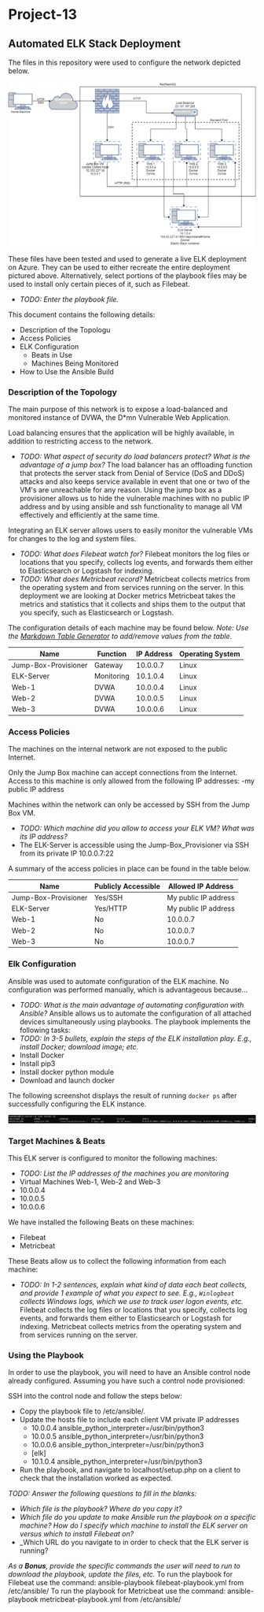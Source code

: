 # Project-13

## Automated ELK Stack Deployment

The files in this repository were used to configure the network depicted below.

![TODO: Update the path with the name of your diagram](Images/diagram_ELK_deployment.png)

These files have been tested and used to generate a live ELK deployment on Azure. They can be used to either recreate the entire deployment pictured above. Alternatively, select portions of the playbook files may be used to install only certain pieces of it, such as Filebeat.

- _TODO: Enter the playbook file._

This document contains the following details:
- Description of the Topologu
- Access Policies
- ELK Configuration
  - Beats in Use
  - Machines Being Monitored
- How to Use the Ansible Build

### Description of the Topology

The main purpose of this network is to expose a load-balanced and monitored instance of DVWA, the D*mn Vulnerable Web Application.

Load balancing ensures that the application will be highly available, in addition to restricting access to the network.
- _TODO: What aspect of security do load balancers protect? What is the advantage of a jump box?_
The load balancer has an offloading function that protects the server stack from Denial of Service (DoS and DDoS) attacks and also keeps service available in event that one or two of the VM's are unreachable for any reason.
Using the jump box as a provisioner allows us to hide the vulnerable machines with no public IP address and by using ansible and ssh functionality to manage all VM effectively and efficiently at the same time.

Integrating an ELK server allows users to easily monitor the vulnerable VMs for changes to the log and system files.
- _TODO: What does Filebeat watch for?_
Filebeat monitors the log files or locations that you specify, collects log events, and forwards them either to Elasticsearch or Logstash for indexing.
- _TODO: What does Metricbeat record?_
Metricbeat collects metrics from the operating system and from services running on the server.  In this deployment we are looking at Docker metrics Metricbeat takes the metrics and statistics that it collects and ships them to the output that you specify, such as Elasticsearch or Logstash.

The configuration details of each machine may be found below.
_Note: Use the [Markdown Table Generator](http://www.tablesgenerator.com/markdown_tables) to add/remove values from the table_.

| Name                 | Function   | IP Address | Operating System |
|----------------------|------------|------------|------------------|
| Jump-Box-Provisioner | Gateway    | 10.0.0.7   | Linux            |
| ELK-Server           | Monitoring | 10.1.0.4   | Linux            |
| Web-1                | DVWA       | 10.0.0.4   | Linux            |
| Web-2                | DVWA       | 10.0.0.5   | Linux            |
| Web-3                | DVWA       | 10.0.0.6   | Linux            |

### Access Policies

The machines on the internal network are not exposed to the public Internet.

Only the Jump Box machine can accept connections from the Internet. Access to this machine is only allowed from the following IP addresses:
-my public IP address

Machines within the network can only be accessed by SSH from the Jump Box VM.
- _TODO: Which machine did you allow to access your ELK VM? What was its IP address?_
- The ELK-Server is accessible using the Jump-Box_Provisioner via SSH from its private IP 10.0.0.7:22

A summary of the access policies in place can be found in the table below.

| Name                 | Publicly Accessible | Allowed IP Address     |
|----------------------|---------------------|------------------------|
| Jump-Box-Provisioner | Yes/SSH             | My public IP address   |
| ELK-Server           | Yes/HTTP            | My public IP address   |
| Web-1                | No                  | 10.0.0.7               |
| Web-2                | No                  | 10.0.0.7               |
| Web-3                | No                  | 10.0.0.7               |

### Elk Configuration

Ansible was used to automate configuration of the ELK machine. No configuration was performed manually, which is advantageous because...
- _TODO: What is the main advantage of automating configuration with Ansible?_
Ansible allows us to automate the configuration of all attached devices simultaneously using playbooks.
The playbook implements the following tasks:
- _TODO: In 3-5 bullets, explain the steps of the ELK installation play. E.g., install Docker; download image; etc._
- Install Docker
- Install pip3
- Install docker python module
- Download and launch docker

The following screenshot displays the result of running `docker ps` after successfully configuring the ELK instance.

![TODO: Update the path with the name of your screenshot of docker ps output](Images/docker_ps_output.PNG)

### Target Machines & Beats
This ELK server is configured to monitor the following machines:
- _TODO: List the IP addresses of the machines you are monitoring_
- Virtual Machines Web-1, Web-2 and Web-3
- 10.0.0.4
- 10.0.0.5
- 10.0.0.6

We have installed the following Beats on these machines:
- Filebeat
- Metricbeat

These Beats allow us to collect the following information from each machine:
- _TODO: In 1-2 sentences, explain what kind of data each beat collects, and provide 1 example of what you expect to see. E.g., `Winlogbeat` collects Windows logs, which we use to track user logon events, etc._
Filebeat collects the log files or locations that you specify, collects log events, and forwards them either to Elasticsearch or Logstash for indexing.
Metricbeat collects metrics from the operating system and from services running on the server.

### Using the Playbook
In order to use the playbook, you will need to have an Ansible control node already configured. Assuming you have such a control node provisioned:

SSH into the control node and follow the steps below:
- Copy the playbook file to /etc/ansible/.
- Update the hosts file to include each client VM private IP addresses
    - 10.0.0.4 ansible_python_interpreter=/usr/bin/python3
    - 10.0.0.5 ansible_python_interpreter=/usr/bin/python3
    - 10.0.0.6 ansible_python_interpreter=/usr/bin/python3
    - [elk]
    - 10.1.0.4 ansible_python_interpreter=/usr/bin/python3
- Run the playbook, and navigate to localhost/setup.php on a client to check that the installation worked as expected.

_TODO: Answer the following questions to fill in the blanks:_
- _Which file is the playbook? Where do you copy it?_
- _Which file do you update to make Ansible run the playbook on a specific machine? How do I specify which machine to install the ELK server on versus which to install Filebeat on?_
- _Which URL do you navigate to in order to check that the ELK server is running?

_As a **Bonus**, provide the specific commands the user will need to run to download the playbook, update the files, etc._
To run the playbook for Filebeat use the command: ansible-playbook filebeat-playbook.yml from /etc/ansible/
To run the playbook for Metricbeat use the command: ansible-playbook metricbeat-playbook.yml from /etc/ansible/
